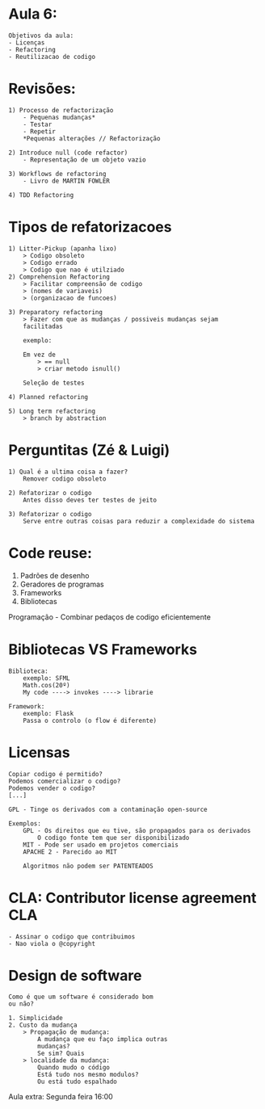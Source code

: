 # Aula 6:
```
Objetivos da aula: 
- Licenças
- Refactoring
- Reutilizacao de codigo
```

# Revisões:
```
1) Processo de refactorização
	- Pequenas mudanças*
	- Testar
	- Repetir
	*Pequenas alterações // Refactorização

2) Introduce null (code refactor)
	- Representação de um objeto vazio

3) Workflows de refactoring
	- Livro de MARTIN FOWLER

4) TDD Refactoring 
```

# Tipos de refatorizacoes

```
1) Litter-Pickup (apanha lixo)
	> Codigo obsoleto
	> Codigo errado
	> Codigo que nao é utilziado 
2) Comprehension Refactoring
	> Facilitar compreensão de codigo
	> (nomes de variaveis)
	> (organizacao de funcoes)

3) Preparatory refactoring
	> Fazer com que as mudanças / possiveis mudanças sejam 
	facilitadas
	
	exemplo:
	
	Em vez de 
		> == null
		> criar metodo isnull() 

	Seleção de testes

4) Planned refactoring

5) Long term refactoring
	> branch by abstraction
```

# Perguntitas (Zé & Luigi)
```
1) Qual é a ultima coisa a fazer?
	Remover codigo obsoleto

2) Refatorizar o codigo
	Antes disso deves ter testes de jeito

3) Refatorizar o codigo
	Serve entre outras coisas para reduzir a complexidade do sistema
```

# Code reuse:

1. Padrões de desenho
2. Geradores de programas
3. Frameworks
4. Bibliotecas

Programação - Combinar pedaços de codigo eficientemente

# Bibliotecas VS Frameworks
```
Biblioteca:
	exemplo: SFML
	Math.cos(20º)
	My code ----> invokes ----> librarie

Framework:
	exemplo: Flask
	Passa o controlo (o flow é diferente)
```
# Licensas 

```
Copiar codigo é permitido?
Podemos comercializar o codigo?
Podemos vender o codigo?
[...]

GPL - Tinge os derivados com a contaminação open-source

Exemplos:
	GPL - Os direitos que eu tive, são propagados para os derivados
		O codigo fonte tem que ser disponibilizado
	MIT - Pode ser usado em projetos comerciais
	APACHE 2 - Parecido ao MIT

	Algoritmos não podem ser PATENTEADOS
```

# CLA: Contributor license agreement CLA
```
- Assinar o codigo que contribuimos 
- Nao viola o @copyright
```

# Design de software

```
Como é que um software é considerado bom
ou não?

1. Simplicidade
2. Custo da mudança
	> Propagação de mudança:
		A mudança que eu faço implica outras
		mudanças?
		Se sim? Quais
	> localidade da mudança:
		Quando mudo o código
		Está tudo nos mesmo modulos?
		Ou está tudo espalhado
```

Aula extra: Segunda feira 16:00

